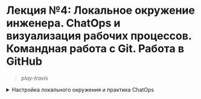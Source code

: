 # **Лекция №4: Локальное окружение инженера. ChatOps и визуализация рабочих процессов. Командная работа с Git. Работа в GitHub**
> _play-travis_
<details>
  <summary>Настройка локального окружения и практика ChatOps</summary>

## **Задание:**
Настройка локального окружения и практика ChatOps.

Цель:
В данном дз студент продолжает знакомство в GIT. Студент настроит репозиторий, сделает интеграцию с Travic CI и Slack.
В данном задании тренируются навыки: работы с GIT, настройки интеграций с различными источниками.

Все действия описаны в методическом указании.

Критерии оценки:
0 б. - задание не выполнено
1 б. - задание выполнено
2 б. - выполнены все дополнительные задания

---

## **Выполнено:**
1. Клонирование своего репозитория
```
git clone git@github.com:Otus-DevOps-2021-11/Deron-D_infra.git
```

2. Работа с ветками
```
cd Deron-D_infra
git checkout -b play-travis
```

3. Добавление изменений. Функционал Pull Request Templates.
```
mkdir .github
cd .github
wget http://bit.ly/otus-pr-template -O PULL_REQUEST_TEMPLATE.md
cd ..
```
4. Добавим функционал хука pre-commit
- Выполним команды
```
curl https://bootstrap.pypa.io/get-pip.py -o get-pip.py & python3 get-pip.py
sudo pip3 install pre-commit
```
- Создадим в репозитории файл [.pre-commit-config.yaml](.pre-commit-config.yaml) со следующим содержимым
```
repos:
-   repo: https://github.com/pre-commit/pre-commit-hooks
    rev: v2.3.0
    hooks:
    -   id: end-of-file-fixer
    -   id: trailing-whitespace
```
- Выполним команду
```
pre-commit install
pre-commit installed at .git/hooks/pre-commit
```

5. Отправим изменения:
```
git add .
git commit -am 'Add PR template'
git push --set-upstream origin play-travis
```
6. Настройка интеграций используемых сервисов с чатом

- Создадим канал [#dmitriy_pnev](https://devops-team-otus.slack.com/archives/CN8RWNKQR)

## **Полезное:**
</details>
